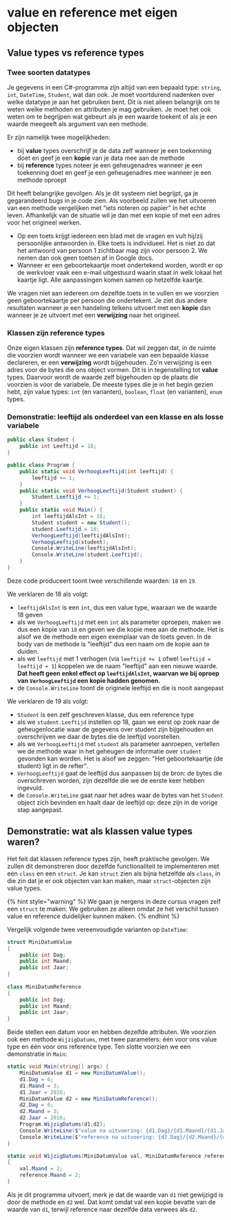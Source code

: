 # value en reference met eigen objecten

## Value types vs reference types

### Twee soorten datatypes

Je gegevens in een C#-programma zijn altijd van een bepaald type: `string`, `int`, `DateTime`, `Student`, wat dan ook. Je moet voortdurend nadenken over welke datatype je aan het gebruiken bent. Dit is niet alleen belangrijk om te weten welke methoden en attributen je mag gebruiken. Je moet het ook weten om te begrijpen wat gebeurt als je een waarde toekent of als je een waarde meegeeft als argument van een methode.

&#x20;Er zijn namelijk twee mogelijkheden:

* bij **value** types overschrijf je de data zelf wanneer je een toekenning doet en geef je een **kopie** van je data mee aan de methode
* bij **reference** types noteer je een geheugenadres wanneer je een toekenning doet en geef je een geheugenadres mee wanneer je een methode oproept

Dit heeft belangrijke gevolgen. Als je dit systeem niet begrijpt, ga je gegarandeerd bugs in je code zien. Als voorbeeld zullen we het uitvoeren van een methode vergelijken met "iets noteren op papier" in het echte leven. Afhankelijk van de situatie wil je dan met een kopie of met een adres voor het origineel werken.

* Op een toets krijgt iedereen een blad met de vragen en vult hij/zij persoonlijke antwoorden in. Elke toets is individueel. Het is niet zo dat het antwoord van persoon 1 zichtbaar mag zijn voor persoon 2. We nemen dan ook geen toetsen af in Google docs.
* Wanneer er een geboortekaartje moet ondertekend worden, wordt er op de werkvloer vaak een e-mail uitgestuurd waarin staat in welk lokaal het kaartje ligt. Alle aanpassingen komen samen op hetzelfde kaartje.&#x20;

We vragen niet aan iedereen om dezelfde toets in te vullen en we voorzien geen geboortekaartje per persoon die ondertekent. Je ziet dus andere resultaten wanneer je een handeling telkens uitvoert met een **kopie** dan wanneer je ze uitvoert met een **verwijzing** naar het origineel.

### Klassen zijn reference types

Onze eigen klassen zijn **reference types**. Dat wil zeggen dat, in de ruimte die voorzien wordt wanneer we een variabele van een bepaalde klasse declareren, er een **verwijzing** wordt bijgehouden. Zo'n verwijzing is een adres voor de bytes die ons object vormen. Dit is in tegenstelling tot **value** types. Daarvoor wordt de waarde zelf bijgehouden op de plaats die voorzien is voor de variabele. De meeste types die je in het begin gezien hebt, zijn value types: `int` (en varianten), `boolean`, `float` (en varianten), `enum` types.

### Demonstratie: leeftijd als onderdeel van een klasse en als losse variabele

```csharp
public class Student {
    public int Leeftijd = 18;
}

public class Program {
    public static void VerhoogLeeftijd(int leeftijd) {
        leeftijd += 1;
    }
    public static void VerhoogLeeftijd(Student student) {
        Student.Leeftijd += 1;
    }
    public static void Main() {
        int leeftijdAlsInt = 18;
        Student student = new Student();
        student.Leeftijd = 18;
        VerhoogLeeftijd(leeftijdAlsInt);
        VerhoogLeeftijd(student);
        Console.WriteLine(leeftijdAlsInt);
        Console.WriteLine(student.Leeftijd);
    }
}
```

Deze code produceert toont twee verschillende waarden: `18` en `19`.

We verklaren de 18 als volgt:

* `leeftijdAlsInt` is een `int`, dus een value type, waaraan we de waarde 18 geven
* als we `VerhoogLeeftijd` met een `int` als parameter oproepen, maken we dus een kopie van `18` en geven we die kopie mee aan de methode. Het is alsof we de methode een eigen exemplaar van de toets geven. In de body van de methode is "leeftijd" dus een naam om de kopie aan te duiden.
* als we `leeftijd` met 1 verhogen (via `leeftijd += 1` ofwel `leeftijd = leeftijd + 1`) koppelen we de naam "leeftijd" aan een nieuwe waarde. **Dat heeft geen enkel effect op `leeftijdAlsInt`, waarvan we bij oproep van `VerhoogLeeftijd` een kopie hadden genomen.**
* de `Console.WriteLine` toont de originele leeftijd en die is nooit aangepast

We verklaren de 19 als volgt:

* `Student` is een zelf geschreven klasse, dus een reference type
* als we `student.Leeftijd` instellen op 18, gaan we eerst op zoek naar de geheugenlocatie waar de gegevens over student zijn bijgehouden en overschrijven we daar de bytes die de leeftijd voorstellen.
* als we `VerhoogLeeftijd` met `student` als parameter aanroepen, vertellen we de methode waar in het geheugen de informatie over `student` gevonden kan worden. Het is alsof we zeggen: "Het geboortekaartje (de student) ligt in de refter".
* `VerhoogLeeftijd` gaat de leeftijd dus aanpassen bij de bron: de bytes die overschreven worden, zijn dezelfde die we de eerste keer hebben ingevuld.
* de `Console.WriteLine` gaat naar het adres waar de bytes van het `Student` object zich bevinden en haalt daar de leeftijd op: deze zijn in de vorige stap aangepast.

## Demonstratie: wat als klassen value types waren?

Het feit dat klassen reference types zijn, heeft praktische gevolgen. We zullen dit demonstreren door dezelfde functionaliteit te implementeren met een `class` en een `struct`. Je kan `struct` zien als bijna hetzelfde als `class`, in die zin dat je er ook objecten van kan maken, maar `struct`-objecten zijn value types.

{% hint style="warning" %}
We gaan je nergens in deze cursus vragen zelf een `struct` te maken. We gebruiken ze alleen omdat ze het verschil tussen value en reference duidelijker kunnen maken.
{% endhint %}

Vergelijk volgende twee vereenvoudigde varianten op `DateTime`:

```csharp
struct MiniDatumValue
{
    public int Dag;
    public int Maand;
    public int Jaar;
}
    
class MiniDatumReference
{
    public int Dag;
    public int Maand;
    public int Jaar;
}
```

Beide stellen een datum voor en hebben dezelfde attributen. We voorzien ook een methode `WijzigDatums`, met twee parameters: één voor ons value type en één voor ons reference type. Ten slotte voorzien we een demonstratie in `Main`:

```csharp
static void Main(string[] args) {
    MiniDatumValue d1 = new MiniDatumValue();
    d1.Dag = 6;
    d1.Maand = 3;
    d1.Jaar = 2016;
    MiniDatumValue d2 = new MiniDatumReference();
    d2.Dag = 6;
    d2.Maand = 3;
    d2.Jaar = 2016;
    Program.WijzigDatums(d1,d2);
    Console.WriteLine($"value na uitvoering: {d1.Dag}/{d1.Maand}/{d1.Jaar}");
    Console.WriteLine($"reference na uitvoering: {d2.Dag}/{d2.Maand}/{d2.Jaar}");
}

static void WijzigDatums(MiniDatumValue val, MiniDatumReference reference)
{
    val.Maand = 2;
    reference.Maand = 2;
}
```

Als je dit programma uitvoert, merk je dat de waarde van `d1` niet gewijzigd is door de methode en `d2` wel. Dat komt omdat val een kopie bevatte van de waarde van `d1`, terwijl reference naar dezelfde data verwees als `d2`.
